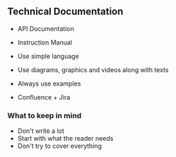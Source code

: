 ## Technical Documentation
- API Documentation
- Instruction Manual

- Use simple language
- Use diagrams, graphics and videos along with texts
- Always use examples
- Confluence + Jira

### What to keep in mind
- Don't write a lot
- Start with what the reader needs
- Don't try to cover everything
